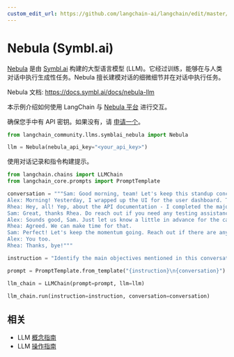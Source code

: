 ```yaml
---
custom_edit_url: https://github.com/langchain-ai/langchain/edit/master/docs/docs/integrations/llms/symblai_nebula.ipynb
---
```


# Nebula (Symbl.ai)
[Nebula](https://symbl.ai/nebula/) 是由 [Symbl.ai](https://symbl.ai) 构建的大型语言模型 (LLM)。它经过训练，能够在与人类对话中执行生成性任务。Nebula 擅长建模对话的细微细节并在对话中执行任务。

Nebula 文档: https://docs.symbl.ai/docs/nebula-llm

本示例介绍如何使用 LangChain 与 [Nebula 平台](https://docs.symbl.ai/docs/nebula-llm) 进行交互。

确保您手中有 API 密钥。如果没有，请 [申请一个](https://info.symbl.ai/Nebula_Private_Beta.html)。

```python
from langchain_community.llms.symblai_nebula import Nebula

llm = Nebula(nebula_api_key="<your_api_key>")
```

使用对话记录和指令构建提示。

```python
from langchain.chains import LLMChain
from langchain_core.prompts import PromptTemplate

conversation = """Sam: Good morning, team! Let's keep this standup concise. We'll go in the usual order: what you did yesterday, what you plan to do today, and any blockers. Alex, kick us off.
Alex: Morning! Yesterday, I wrapped up the UI for the user dashboard. The new charts and widgets are now responsive. I also had a sync with the design team to ensure the final touchups are in line with the brand guidelines. Today, I'll start integrating the frontend with the new API endpoints Rhea was working on. The only blocker is waiting for some final API documentation, but I guess Rhea can update on that.
Rhea: Hey, all! Yep, about the API documentation - I completed the majority of the backend work for user data retrieval yesterday. The endpoints are mostly set up, but I need to do a bit more testing today. I'll finalize the API documentation by noon, so that should unblock Alex. After that, I’ll be working on optimizing the database queries for faster data fetching. No other blockers on my end.
Sam: Great, thanks Rhea. Do reach out if you need any testing assistance or if there are any hitches with the database. Now, my update: Yesterday, I coordinated with the client to get clarity on some feature requirements. Today, I'll be updating our project roadmap and timelines based on their feedback. Additionally, I'll be sitting with the QA team in the afternoon for preliminary testing. Blocker: I might need both of you to be available for a quick call in case the client wants to discuss the changes live.
Alex: Sounds good, Sam. Just let us know a little in advance for the call.
Rhea: Agreed. We can make time for that.
Sam: Perfect! Let's keep the momentum going. Reach out if there are any sudden issues or support needed. Have a productive day!
Alex: You too.
Rhea: Thanks, bye!"""

instruction = "Identify the main objectives mentioned in this conversation."

prompt = PromptTemplate.from_template("{instruction}\n{conversation}")

llm_chain = LLMChain(prompt=prompt, llm=llm)

llm_chain.run(instruction=instruction, conversation=conversation)
```

## 相关

- LLM [概念指南](/docs/concepts/#llms)
- LLM [操作指南](/docs/how_to/#llms)